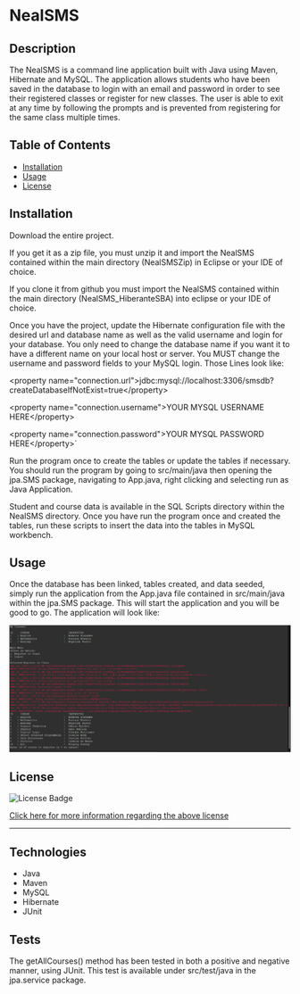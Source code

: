 # NealSMS

  ## Description

   The NealSMS is a command line application built with Java using Maven, Hibernate and MySQL. The application allows students who have been saved in the database to login with an email and password in order to see their registered classes or register for new classes. The user is able to exit at any time by following the prompts and is prevented from registering for the same class multiple times.

  ## Table of Contents 

  - [Installation](#installation)
  - [Usage](#usage)
  - [License](#license)

  ## Installation
  
Download the entire project. 

If you get it as a zip file, you must unzip it and import the NealSMS contained within the main directory (NealSMSZip) in Eclipse or your IDE of choice. 

If you clone it from github you must import the NealSMS contained within the main directory (NealSMS_HiberanteSBA) into eclipse or your IDE of choice.

Once you have the project, update the Hibernate configuration file with the desired url and database name as well as the valid username and login for your database. You only need to change the database name if you want it to have a different name on your local host or server. You MUST change the username and password fields to your MySQL login. Those Lines look like:

\<property name="connection.url">jdbc:mysql://localhost:3306/smsdb?createDatabaseIfNotExist=true</property\>

\<property name="connection.username">YOUR MYSQL USERNAME HERE</property\>

\<property name="connection.password">YOUR MYSQL PASSWORD HERE</property\>`

Run the program once to create the tables or update the tables if necessary. You should run the program by going to src/main/java then opening the jpa.SMS package, navigating to App.java, right clicking and selecting run as Java Application. 

Student and course data is available in the SQL Scripts directory within the NealSMS directory. Once you have run the program once and created the tables, run these scripts to insert the data into the tables in MySQL workbench. 

## Usage

  Once the database has been linked, tables created, and data seeded, simply run the application from the App.java file contained in src/main/java within the jpa.SMS package. This will start the application and you will be good to go. The application will look like: 

  ![SMS Screenshot](https://github.com/Will-Neal/NealSMS_HibernateSBA/blob/main/images/SMS_SS.png?raw=true)
  
  ## License

  ![License Badge](https://img.shields.io/badge/license-MIT-orange?style=plastic=appveyor?raw=true)
  <br>
  
  [Click here for more information regarding the above license](https://opensource.org/licenses/MIT)
    
  ---
    
  ## Technologies

  - Java
  - Maven 
  - MySQL
  - Hibernate
  - JUnit

  ## Tests

  The getAllCourses() method has been tested in both a positive and negative manner, using JUnit. This test is available under src/test/java in the jpa.service package. 
